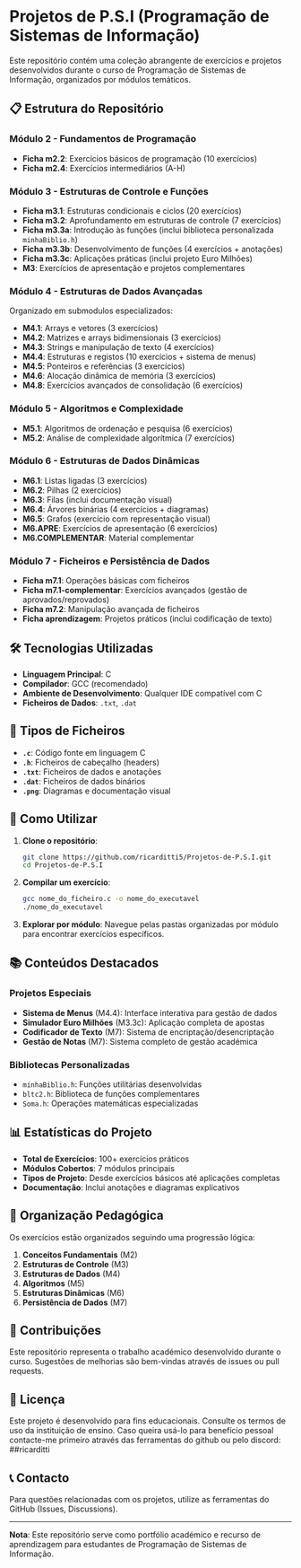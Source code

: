 # Projetos de P.S.I (Programação de Sistemas de Informação)

Este repositório contém uma coleção abrangente de exercícios e projetos desenvolvidos durante o curso de Programação de Sistemas de Informação, organizados por módulos temáticos.

## 📋 Estrutura do Repositório

### Módulo 2 - Fundamentos de Programação
- **Ficha m2.2**: Exercícios básicos de programação (10 exercícios)
- **Ficha m2.4**: Exercícios intermediários (A-H)

### Módulo 3 - Estruturas de Controle e Funções
- **Ficha m3.1**: Estruturas condicionais e ciclos (20 exercícios)
- **Ficha m3.2**: Aprofundamento em estruturas de controle (7 exercícios)
- **Ficha m3.3a**: Introdução às funções (inclui biblioteca personalizada `minhaBiblio.h`)
- **Ficha m3.3b**: Desenvolvimento de funções (4 exercícios + anotações)
- **Ficha m3.3c**: Aplicações práticas (inclui projeto Euro Milhões)
- **M3**: Exercícios de apresentação e projetos complementares

### Módulo 4 - Estruturas de Dados Avançadas
Organizado em submodulos especializados:
- **M4.1**: Arrays e vetores (3 exercícios)
- **M4.2**: Matrizes e arrays bidimensionais (3 exercícios)
- **M4.3**: Strings e manipulação de texto (4 exercícios)
- **M4.4**: Estruturas e registos (10 exercícios + sistema de menus)
- **M4.5**: Ponteiros e referências (3 exercícios)
- **M4.6**: Alocação dinâmica de memória (3 exercícios)
- **M4.8**: Exercícios avançados de consolidação (6 exercícios)

### Módulo 5 - Algoritmos e Complexidade
- **M5.1**: Algoritmos de ordenação e pesquisa (6 exercícios)
- **M5.2**: Análise de complexidade algorítmica (7 exercícios)

### Módulo 6 - Estruturas de Dados Dinâmicas
- **M6.1**: Listas ligadas (3 exercícios)
- **M6.2**: Pilhas (2 exercícios)
- **M6.3**: Filas (inclui documentação visual)
- **M6.4**: Árvores binárias (4 exercícios + diagramas)
- **M6.5**: Grafos (exercício com representação visual)
- **M6.APRE**: Exercícios de apresentação (6 exercícios)
- **M6.COMPLEMENTAR**: Material complementar

### Módulo 7 - Ficheiros e Persistência de Dados
- **Ficha m7.1**: Operações básicas com ficheiros
- **Ficha m7.1-complementar**: Exercícios avançados (gestão de aprovados/reprovados)
- **Ficha m7.2**: Manipulação avançada de ficheiros
- **Ficha aprendizagem**: Projetos práticos (inclui codificação de texto)

## 🛠️ Tecnologias Utilizadas

- **Linguagem Principal**: C
- **Compilador**: GCC (recomendado)
- **Ambiente de Desenvolvimento**: Qualquer IDE compatível com C
- **Ficheiros de Dados**: `.txt`, `.dat`

## 📁 Tipos de Ficheiros

- **`.c`**: Código fonte em linguagem C
- **`.h`**: Ficheiros de cabeçalho (headers)
- **`.txt`**: Ficheiros de dados e anotações
- **`.dat`**: Ficheiros de dados binários
- **`.png`**: Diagramas e documentação visual

## 🚀 Como Utilizar

1. **Clone o repositório**:
   ```bash
   git clone https://github.com/ricarditti5/Projetos-de-P.S.I.git
   cd Projetos-de-P.S.I
   ```

2. **Compilar um exercício**:
   ```bash
   gcc nome_do_ficheiro.c -o nome_do_executavel
   ./nome_do_executavel
   ```

3. **Explorar por módulo**: Navegue pelas pastas organizadas por módulo para encontrar exercícios específicos.

## 📚 Conteúdos Destacados

### Projetos Especiais
- **Sistema de Menus** (M4.4): Interface interativa para gestão de dados
- **Simulador Euro Milhões** (M3.3c): Aplicação completa de apostas
- **Codificador de Texto** (M7): Sistema de encriptação/desencriptação
- **Gestão de Notas** (M7): Sistema completo de gestão académica

### Bibliotecas Personalizadas
- `minhaBiblio.h`: Funções utilitárias desenvolvidas
- `bltc2.h`: Biblioteca de funções complementares
- `Soma.h`: Operações matemáticas especializadas

## 📊 Estatísticas do Projeto

- **Total de Exercícios**: 100+ exercícios práticos
- **Módulos Cobertos**: 7 módulos principais
- **Tipos de Projeto**: Desde exercícios básicos até aplicações completas
- **Documentação**: Inclui anotações e diagramas explicativos

## 📖 Organização Pedagógica

Os exercícios estão organizados seguindo uma progressão lógica:
1. **Conceitos Fundamentais** (M2)
2. **Estruturas de Controle** (M3)
3. **Estruturas de Dados** (M4)
4. **Algoritmos** (M5)
5. **Estruturas Dinâmicas** (M6)
6. **Persistência de Dados** (M7)

## 🤝 Contribuições

Este repositório representa o trabalho académico desenvolvido durante o curso. Sugestões de melhorias são bem-vindas através de issues ou pull requests.

## 📄 Licença

Este projeto é desenvolvido para fins educacionais. Consulte os termos de uso da instituição de ensino.
Caso queira usá-lo para benefício pessoal contacte-me primeiro através das ferramentas do github ou pelo discord: ##ricarditti

## 📞 Contacto

Para questões relacionadas com os projetos, utilize as ferramentas do GitHub (Issues, Discussions).

---

**Nota**: Este repositório serve como portfólio académico e recurso de aprendizagem para estudantes de Programação de Sistemas de Informação.
